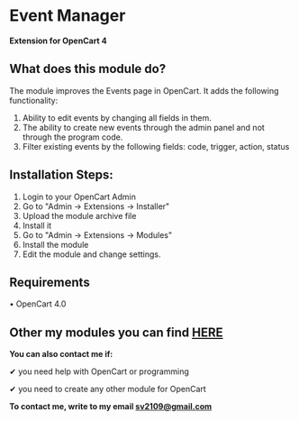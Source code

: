 # Event Manager
**Extension for OpenCart 4**

## What does this module do?

The module improves the Events page in OpenCart.
It adds the following functionality:
1. Ability to edit events by changing all fields in them.
2. The ability to create new events through the admin panel and not through the program code.
3. Filter existing events by the following fields: code, trigger, action, status

## Installation Steps:

1. Login to your OpenCart Admin
2. Go to "Admin -> Extensions -> Installer"
3. Upload the module archive file
4. Install it
5. Go to "Admin -> Extensions -> Modules"
6. Install the module
7. Edit the module and change settings.

## Requirements
• OpenCart 4.0

## Other my modules you can find [HERE](https://www.opencart.com/index.php?route=marketplace/extension&filter_member=sv2109)

**You can also contact me if:**

  ✔ you need help with OpenCart or programming
  
  ✔ you need to create any other module for OpenCart
  
  **To contact me, write to my email [sv2109@gmail.com](mailto:sv2109@gmail.com)**
